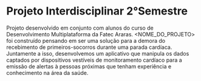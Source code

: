 <h1>Projeto Interdisciplinar 2°Semestre</h1>

Projeto desenvolvido em conjunto com alunos do curso de Desenvolvimento Multiplataforma da Fatec Araras. <NOME_DO_PROJETO> foi construído pensando em ser uma solução para a demora do recebimento de primeiros-socorros durante uma parada cardíaca. Juntamente a isso, desenvolvemos um aplicativo que manipula os dados captados por dispositivos vestíveis de monitoramento cardíaco para a emissão de alertas à pessoas próximas que tenham experiência e conhecimento na área da saúde.
